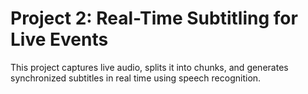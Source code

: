 # Project 2: Real-Time Subtitling for Live Events

This project captures live audio, splits it into chunks, and generates synchronized subtitles in real time using speech recognition.